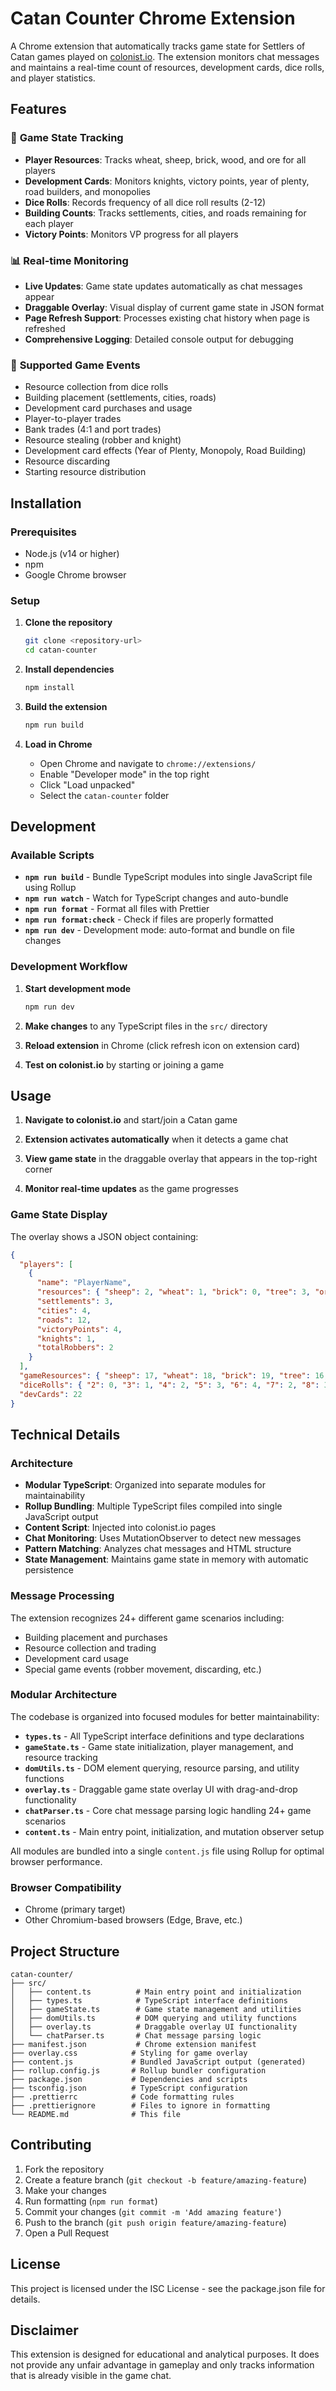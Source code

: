 # Catan Counter Chrome Extension

A Chrome extension that automatically tracks game state for Settlers of Catan games played on [colonist.io](https://colonist.io). The extension monitors chat messages and maintains a real-time count of resources, development cards, dice rolls, and player statistics.

## Features

### 🎲 **Game State Tracking**
- **Player Resources**: Tracks wheat, sheep, brick, wood, and ore for all players
- **Development Cards**: Monitors knights, victory points, year of plenty, road builders, and monopolies
- **Dice Rolls**: Records frequency of all dice roll results (2-12)
- **Building Counts**: Tracks settlements, cities, and roads remaining for each player
- **Victory Points**: Monitors VP progress for all players

### 📊 **Real-time Monitoring**
- **Live Updates**: Game state updates automatically as chat messages appear
- **Draggable Overlay**: Visual display of current game state in JSON format
- **Page Refresh Support**: Processes existing chat history when page is refreshed
- **Comprehensive Logging**: Detailed console output for debugging

### 🎯 **Supported Game Events**
- Resource collection from dice rolls
- Building placement (settlements, cities, roads)
- Development card purchases and usage
- Player-to-player trades
- Bank trades (4:1 and port trades)
- Resource stealing (robber and knight)
- Development card effects (Year of Plenty, Monopoly, Road Building)
- Resource discarding
- Starting resource distribution

## Installation

### Prerequisites
- Node.js (v14 or higher)
- npm
- Google Chrome browser

### Setup
1. **Clone the repository**
   ```bash
   git clone <repository-url>
   cd catan-counter
   ```

2. **Install dependencies**
   ```bash
   npm install
   ```

3. **Build the extension**
   ```bash
   npm run build
   ```

4. **Load in Chrome**
   - Open Chrome and navigate to `chrome://extensions/`
   - Enable "Developer mode" in the top right
   - Click "Load unpacked"
   - Select the `catan-counter` folder

## Development

### Available Scripts

- **`npm run build`** - Bundle TypeScript modules into single JavaScript file using Rollup
- **`npm run watch`** - Watch for TypeScript changes and auto-bundle
- **`npm run format`** - Format all files with Prettier
- **`npm run format:check`** - Check if files are properly formatted
- **`npm run dev`** - Development mode: auto-format and bundle on file changes

### Development Workflow
1. **Start development mode**
   ```bash
   npm run dev
   ```

2. **Make changes** to any TypeScript files in the `src/` directory

3. **Reload extension** in Chrome (click refresh icon on extension card)

4. **Test on colonist.io** by starting or joining a game

## Usage

1. **Navigate to colonist.io** and start/join a Catan game

2. **Extension activates automatically** when it detects a game chat

3. **View game state** in the draggable overlay that appears in the top-right corner

4. **Monitor real-time updates** as the game progresses

### Game State Display
The overlay shows a JSON object containing:
```json
{
  "players": [
    {
      "name": "PlayerName",
      "resources": { "sheep": 2, "wheat": 1, "brick": 0, "tree": 3, "ore": 1 },
      "settlements": 3,
      "cities": 4,
      "roads": 12,
      "victoryPoints": 4,
      "knights": 1,
      "totalRobbers": 2
    }
  ],
  "gameResources": { "sheep": 17, "wheat": 18, "brick": 19, "tree": 16, "ore": 18 },
  "diceRolls": { "2": 0, "3": 1, "4": 2, "5": 3, "6": 4, "7": 2, "8": 3, "9": 2, "10": 1, "11": 1, "12": 0 },
  "devCards": 22
}
```

## Technical Details

### Architecture
- **Modular TypeScript**: Organized into separate modules for maintainability
- **Rollup Bundling**: Multiple TypeScript files compiled into single JavaScript output
- **Content Script**: Injected into colonist.io pages
- **Chat Monitoring**: Uses MutationObserver to detect new messages
- **Pattern Matching**: Analyzes chat messages and HTML structure
- **State Management**: Maintains game state in memory with automatic persistence

### Message Processing
The extension recognizes 24+ different game scenarios including:
- Building placement and purchases
- Resource collection and trading
- Development card usage
- Special game events (robber movement, discarding, etc.)

### Modular Architecture
The codebase is organized into focused modules for better maintainability:

- **`types.ts`** - All TypeScript interface definitions and type declarations
- **`gameState.ts`** - Game state initialization, player management, and resource tracking
- **`domUtils.ts`** - DOM element querying, resource parsing, and utility functions
- **`overlay.ts`** - Draggable game state overlay UI with drag-and-drop functionality
- **`chatParser.ts`** - Core chat message parsing logic handling 24+ game scenarios
- **`content.ts`** - Main entry point, initialization, and mutation observer setup

All modules are bundled into a single `content.js` file using Rollup for optimal browser performance.

### Browser Compatibility
- Chrome (primary target)
- Other Chromium-based browsers (Edge, Brave, etc.)

## Project Structure

```
catan-counter/
├── src/
│   ├── content.ts          # Main entry point and initialization
│   ├── types.ts            # TypeScript interface definitions
│   ├── gameState.ts        # Game state management and utilities
│   ├── domUtils.ts         # DOM querying and utility functions
│   ├── overlay.ts          # Draggable overlay UI functionality
│   └── chatParser.ts       # Chat message parsing logic
├── manifest.json           # Chrome extension manifest
├── overlay.css            # Styling for game overlay
├── content.js             # Bundled JavaScript output (generated)
├── rollup.config.js       # Rollup bundler configuration
├── package.json           # Dependencies and scripts
├── tsconfig.json          # TypeScript configuration
├── .prettierrc            # Code formatting rules
├── .prettierignore        # Files to ignore in formatting
└── README.md              # This file
```

## Contributing

1. Fork the repository
2. Create a feature branch (`git checkout -b feature/amazing-feature`)
3. Make your changes
4. Run formatting (`npm run format`)
5. Commit your changes (`git commit -m 'Add amazing feature'`)
6. Push to the branch (`git push origin feature/amazing-feature`)
7. Open a Pull Request

## License

This project is licensed under the ISC License - see the package.json file for details.

## Disclaimer

This extension is designed for educational and analytical purposes. It does not provide any unfair advantage in gameplay and only tracks information that is already visible in the game chat. 